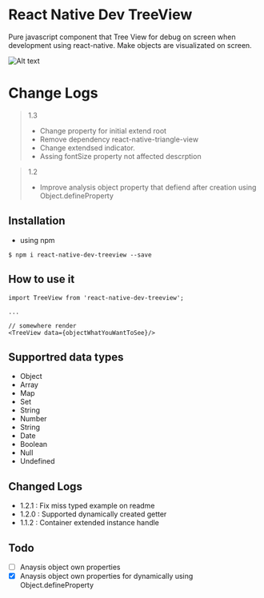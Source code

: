 # React Native Dev TreeView
Pure javascript component that Tree View for debug on screen when development using react-native.
Make objects are visualizated on screen.

![Alt text](https://github.com/SniperAK/react-native-dev-treeview/blob/master/example.png?raw=true "Title")

# Change Logs
> 1.3 
>   - Change property for initial extend root 
>   - Remove dependency react-native-triangle-view
>   - Change extendsed indicator.
>   - Assing fontSize property not affected descrption

> 1.2 
>   - Improve analysis object property that defiend after creation using Object.defineProperty


## Installation

- using npm
```
$ npm i react-native-dev-treeview --save
```


## How to use it

```
import TreeView from 'react-native-dev-treeview';

... 

// somewhere render
<TreeView data={objectWhatYouWantToSee}/>

```

## Supportred data types
- Object
- Array
- Map
- Set
- String
- Number
- String
- Date
- Boolean
- Null
- Undefined

## Changed Logs
- 1.2.1 : Fix miss typed example on readme
- 1.2.0 : Supported dynamically created getter 
- 1.1.2 : Container extended instance handle

## Todo
- [ ] Anaysis object own properties
- [x] Anaysis object own properties for dynamically using Object.defineProperty